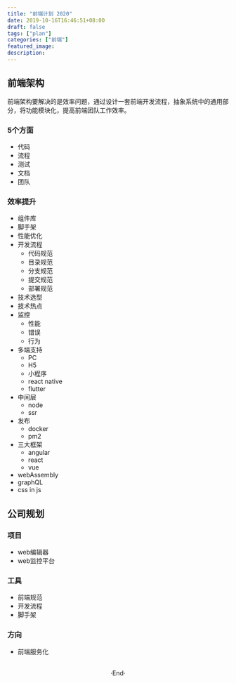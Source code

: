 ```yaml
---
title: "前端计划 2020"
date: 2019-10-16T16:46:51+08:00
draft: false
tags: ["plan"]
categories: ["前端"]
featured_image: 
description: 
---
```


## 前端架构

前端架构要解决的是效率问题，通过设计一套前端开发流程，抽象系统中的通用部分，将功能模块化，提高前端团队工作效率。

### 5个方面

- 代码
- 流程
- 测试
- 文档
- 团队

### 效率提升

- 组件库
- 脚手架
- 性能优化
- 开发流程
  - 代码规范
  - 目录规范
  - 分支规范
  - 提交规范
  - 部署规范
- 技术选型
- 技术热点
- 监控
  - 性能
  - 错误
  - 行为
- 多端支持
  - PC
  - H5 
  - 小程序
  - react native
  - flutter
- 中间层
  - node
  - ssr
- 发布
  - docker
  - pm2
- 三大框架
  - angular
  - react
  - vue
- webAssembly
- graphQL
- css in js

## 公司规划

### 项目

- web编辑器
- web监控平台

### 工具

- 前端规范
- 开发流程
- 脚手架

### 方向

- 前端服务化

<br>

<center>  ·End·  </center>